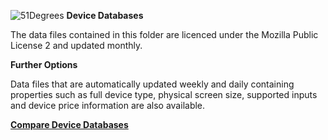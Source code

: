 ![51Degrees](https://51degrees.com/DesktopModules/FiftyOne/Distributor/Logo.ashx?utm_source=github&utm_medium=repository&utm_content=data&utm_campaign=c-open-source "THE Fastest and Most Accurate Device Detection") **Device Databases**

The data files contained in this folder are licenced under the Mozilla Public License 2 and updated monthly.

**Further Options**

Data files that are automatically updated weekly and daily containing properties such as full device type, physical screen size, supported inputs and device price information are also available.

**[Compare Device Databases](https://51degrees.com/compare-data-options?utm_source=github&utm_medium=repository&utm_content=data&utm_campaign=net-open-source "Different device databases which can be used with 51Degrees device detection")**
